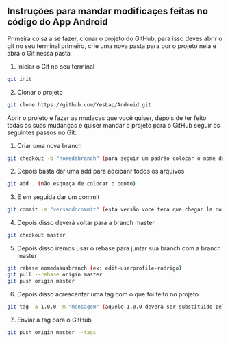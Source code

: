 ## Instruções para mandar modificaçes feitas no código do App Android

Primeira coisa a se fazer, clonar o projeto do GitHub, para isso deves abrir o git no seu terminal primeiro, crie uma nova pasta para por o projeto nela  e abra o Git nessa pasta

1. Iniciar o Git no seu terminal
```bash
git init
```

2. Clonar o projeto
```bash
git clone https://github.com/YesLap/Android.git
```

Abrir o projeto e fazer as mudaças que você quiser, depois de ter feito todas as suas mudanças e quiser mandar o projeto para o GitHub seguir os seguintes passos no Git:

1. Criar uma nova branch
```bash
git checkout -b "nomedabranch" (para seguir um padrão colocar o nome da seguinte maneira, edit-nomedaactivity-seunome)
```

2. Depois basta dar uma add para adcioanr todos os arquivos
```bash
git add . (não esqueça de colocar o ponto)
```

3. E em seguida dar um commit
```bash
git commit -m "versaodocommit" (esta versão voce tera que chegar la no repositorio do GitHub [Releases](https://github.com/YesLap/Android/releases) qual foi a ultima versao lançada e acrescentar uma a mais, ex, se a ultima for 1.0.9 voce devera colcoar 1.0.10)
```

4. Depois disso deverá voltar para a branch master
```bash
git checkout master
```

5. Depois disso iremos usar o rebase para juntar sua branch com a branch master
```bash
git rebase nomedasuabranch (ex: edit-userprofile-rodrigo)
git pull --rebase origin master
git push origin master
```

6. Depois disso acrescentar uma tag com o que foi feito no projeto
```bash
git tag -a 1.0.0 -m "mensagem" (aquele 1.0.0 devera ser substituido pela versao que voce commitou, e a mensagem devera descrever o que voce editou no projeto)
```

7. Enviar a tag para o GitHub
```bash
git push origin master --tags
```
